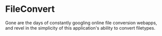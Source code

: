 # FileConvert
 Gone are the days of constantly googling online file conversion webapps, and revel in the simplicity of this application's ability to convert filetypes.
